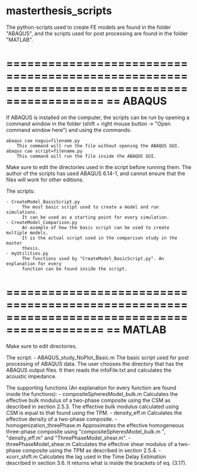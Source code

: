 # masterthesis_scripts

The python-scripts used to create FE models are found in the folder "ABAQUS", and the 
scripts used for post processing are found in the folder "MATLAB". 

============================================================================================
== 	ABAQUS 
============================================================================================
If ABAQUS is installed on the computer, the scripts can be run by opening a command window 
in the folder (shift + right mouse button -> "Open command window here") and using the
commands:

	abaqus cae nogui=filename.py 
		This command will run the file without opening the ABAQUS GUI.	
	abaqus cae script=filename.py
		This command will run the file inside the ABAQUS GUI.

Make sure to edit the directories used in the script before running them. The author of the 
scripts has used ABAQUS 6.14-1, and cannot ensure that the files will work for other editions.

The scripts:

	- CreateModel_BasicScript.py
		  The most basic script used to create a model and run simulations. 	
		  It can be used as a starting point for every simulation.
	- CreateModel_Comparison.py
		  An example of how the basic script can be used to create multiple models. 		
		  It is the actual script used in the comparison study in the master 		
		  thesis.	
	- myUtilities.py
		  The functions used by "CreateModel_BasicScript.py". An explanation for every 
		  function can be found inside the script. 

============================================================================================
== 	MATLAB 
============================================================================================
Make sure to edit directories.

The script:
	- ABAQUS_study_NoPlot_Basic.m
		  The basic script used for post processing of ABAQUS data. The user chooses 
		  the directory that has the ABAQUS output files. It then reads the infoFile.txt
		  and calculates the acoustic impedance.

The supporting functions (An explanation for every function are found inside the functions):
	- compositeSpheresModel_bulk.m 
		  Calculates the effective bulk modulus of a two-phase composite using the 
		  CSM as described in section 2.5.3. The effective bulk modulus calculated using
		  CSM is equal to that found using the TPM.
	- density_eff.m
		  Calculates the effective density of a two-phase composite.
	- homogenization_threePhase.m
		  Approximates the effective homogeneous three-phase composite using 
		  "compositeSpheresModel_bulk.m ", "density_eff.m" and "ThreePhaseModel_shear.m".
	- threePhaseModel_shear.m
		  Calculates the effective shear modulus of a two-phase composite using the
		  TPM as described in section 2.5.4.
	- xcorr_shift.m
		  Calculates the lag used in the Time Delay Estimation described in section 3.6.
		  It returns what is inside the brackets of eq. (3.17). 		
